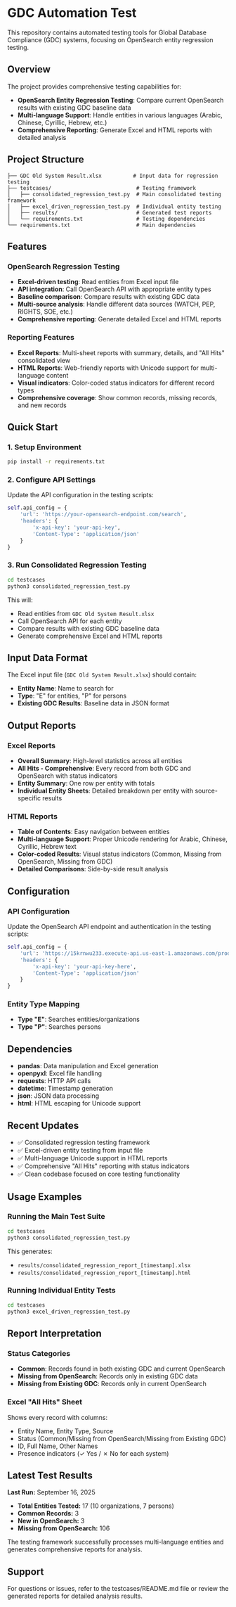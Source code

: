 # GDC Automation Test

This repository contains automated testing tools for Global Database Compliance (GDC) systems, focusing on OpenSearch entity regression testing.

## Overview

The project provides comprehensive testing capabilities for:
- **OpenSearch Entity Regression Testing**: Compare current OpenSearch results with existing GDC baseline data
- **Multi-language Support**: Handle entities in various languages (Arabic, Chinese, Cyrillic, Hebrew, etc.)
- **Comprehensive Reporting**: Generate Excel and HTML reports with detailed analysis

## Project Structure

```
├── GDC Old System Result.xlsx          # Input data for regression testing
├── testcases/                           # Testing framework
│   ├── consolidated_regression_test.py  # Main consolidated testing framework
│   ├── excel_driven_regression_test.py  # Individual entity testing
│   ├── results/                         # Generated test reports
│   └── requirements.txt                 # Testing dependencies
└── requirements.txt                     # Main dependencies
```

## Features

### OpenSearch Regression Testing
- **Excel-driven testing**: Read entities from Excel input file
- **API integration**: Call OpenSearch API with appropriate entity types
- **Baseline comparison**: Compare results with existing GDC data
- **Multi-source analysis**: Handle different data sources (WATCH, PEP, RIGHTS, SOE, etc.)
- **Comprehensive reporting**: Generate detailed Excel and HTML reports

### Reporting Features
- **Excel Reports**: Multi-sheet reports with summary, details, and "All Hits" consolidated view
- **HTML Reports**: Web-friendly reports with Unicode support for multi-language content
- **Visual indicators**: Color-coded status indicators for different record types
- **Comprehensive coverage**: Show common records, missing records, and new records

## Quick Start

### 1. Setup Environment
```bash
pip install -r requirements.txt
```

### 2. Configure API Settings
Update the API configuration in the testing scripts:
```python
self.api_config = {
    'url': 'https://your-opensearch-endpoint.com/search',
    'headers': {
        'x-api-key': 'your-api-key',
        'Content-Type': 'application/json'
    }
}
```

### 3. Run Consolidated Regression Testing
```bash
cd testcases
python3 consolidated_regression_test.py
```

This will:
- Read entities from `GDC Old System Result.xlsx`
- Call OpenSearch API for each entity
- Compare results with existing GDC baseline data
- Generate comprehensive Excel and HTML reports

## Input Data Format

The Excel input file (`GDC Old System Result.xlsx`) should contain:
- **Entity Name**: Name to search for
- **Type**: "E" for entities, "P" for persons  
- **Existing GDC Results**: Baseline data in JSON format

## Output Reports

### Excel Reports
- **Overall Summary**: High-level statistics across all entities
- **All Hits - Comprehensive**: Every record from both GDC and OpenSearch with status indicators
- **Entity Summary**: One row per entity with totals
- **Individual Entity Sheets**: Detailed breakdown per entity with source-specific results

### HTML Reports
- **Table of Contents**: Easy navigation between entities
- **Multi-language Support**: Proper Unicode rendering for Arabic, Chinese, Cyrillic, Hebrew text
- **Color-coded Results**: Visual status indicators (Common, Missing from OpenSearch, Missing from GDC)
- **Detailed Comparisons**: Side-by-side result analysis

## Configuration

### API Configuration
Update the OpenSearch API endpoint and authentication in the testing scripts:
```python
self.api_config = {
    'url': 'https://15krnwu233.execute-api.us-east-1.amazonaws.com/prod/search',
    'headers': {
        'x-api-key': 'your-api-key-here',
        'Content-Type': 'application/json'
    }
}
```

### Entity Type Mapping
- **Type "E"**: Searches entities/organizations
- **Type "P"**: Searches persons

## Dependencies

- **pandas**: Data manipulation and Excel generation
- **openpyxl**: Excel file handling
- **requests**: HTTP API calls
- **datetime**: Timestamp generation
- **json**: JSON data processing
- **html**: HTML escaping for Unicode support

## Recent Updates

- ✅ Consolidated regression testing framework
- ✅ Excel-driven entity testing from input file
- ✅ Multi-language Unicode support in HTML reports
- ✅ Comprehensive "All Hits" reporting with status indicators
- ✅ Clean codebase focused on core testing functionality

## Usage Examples

### Running the Main Test Suite
```bash
cd testcases
python3 consolidated_regression_test.py
```

This generates:
- `results/consolidated_regression_report_[timestamp].xlsx`
- `results/consolidated_regression_report_[timestamp].html`

### Running Individual Entity Tests
```bash
cd testcases
python3 excel_driven_regression_test.py
```

## Report Interpretation

### Status Categories
- **Common**: Records found in both existing GDC and current OpenSearch
- **Missing from OpenSearch**: Records only in existing GDC data
- **Missing from Existing GDC**: Records only in current OpenSearch

### Excel "All Hits" Sheet
Shows every record with columns:
- Entity Name, Entity Type, Source
- Status (Common/Missing from OpenSearch/Missing from Existing GDC)
- ID, Full Name, Other Names
- Presence indicators (✓ Yes / ✗ No for each system)

## Latest Test Results

**Last Run:** September 16, 2025
- **Total Entities Tested:** 17 (10 organizations, 7 persons)
- **Common Records:** 3
- **New in OpenSearch:** 3
- **Missing from OpenSearch:** 106

The testing framework successfully processes multi-language entities and generates comprehensive reports for analysis.

## Support

For questions or issues, refer to the testcases/README.md file or review the generated reports for detailed analysis results.